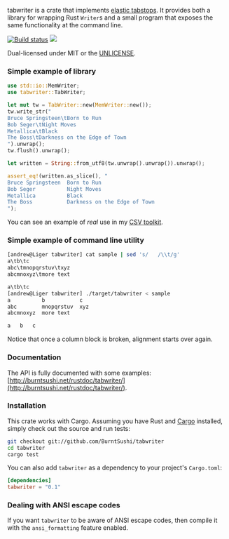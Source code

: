 tabwriter is a crate that implements
[elastic tabstops](http://nickgravgaard.com/elastictabstops/index.html). It
provides both a library for wrapping Rust `Writer`s and a small program that
exposes the same functionality at the command line.

[![Build status](https://api.travis-ci.org/BurntSushi/tabwriter.png)](https://travis-ci.org/BurntSushi/tabwriter)
[![](http://meritbadge.herokuapp.com/tabwriter)](https://crates.io/crates/tabwriter)

Dual-licensed under MIT or the [UNLICENSE](http://unlicense.org).


### Simple example of library

```rust
use std::io::MemWriter;
use tabwriter::TabWriter;

let mut tw = TabWriter::new(MemWriter::new());
tw.write_str("
Bruce Springsteen\tBorn to Run
Bob Seger\tNight Moves
Metallica\tBlack
The Boss\tDarkness on the Edge of Town
").unwrap();
tw.flush().unwrap();

let written = String::from_utf8(tw.unwrap().unwrap()).unwrap();

assert_eq!(written.as_slice(), "
Bruce Springsteen  Born to Run
Bob Seger          Night Moves
Metallica          Black
The Boss           Darkness on the Edge of Town
");
```

You can see an example of *real* use in my
[CSV toolkit](https://github.com/BurntSushi/xsv/blob/66a688c2df8f4579c7ce8f322eedea141dd79e8f/src/cmd/table.rs#L57-L59).


### Simple example of command line utility

```bash
[andrew@Liger tabwriter] cat sample | sed 's/   /\\t/g'
a\tb\tc
abc\tmnopqrstuv\txyz
abcmnoxyz\tmore text

a\tb\tc
[andrew@Liger tabwriter] ./target/tabwriter < sample
a          b           c
abc        mnopqrstuv  xyz
abcmnoxyz  more text

a   b   c
```

Notice that once a column block is broken, alignment starts over again.


### Documentation

The API is fully documented with some examples:
[http://burntsushi.net/rustdoc/tabwriter/](http://burntsushi.net/rustdoc/tabwriter/).


### Installation

This crate works with Cargo. Assuming you have Rust and
[Cargo](http://crates.io/) installed, simply check out the source and run
tests:

```bash
git checkout git://github.com/BurntSushi/tabwriter
cd tabwriter
cargo test
```

You can also add `tabwriter` as a dependency to your project's `Cargo.toml`:

```toml
[dependencies]
tabwriter = "0.1"
```


### Dealing with ANSI escape codes

If you want `tabwriter` to be aware of ANSI escape codes, then compile it with
the `ansi_formatting` feature enabled.
